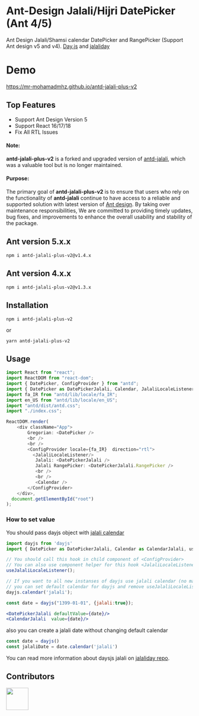 
# Ant-Design Jalali/Hijri DatePicker (Ant 4/5)
Ant Design Jalali/Shamsi calendar DatePicker and RangePicker (Support Ant design v5 and v4). [Day.js](https://github.com/iamkun/dayjs) and [jalaliday](https://github.com/alibaba-aero/jalaliday)

# Demo
https://mr-mohamadmhz.github.io/antd-jalali-plus-v2

## Top Features
- Support Ant Design Version 5
- Support React 16/17/18
- Fix All RTL Issues

#### Note:
**antd-jalali-plus-v2** is a forked and upgraded version of [antd-jalali](https://www.npmjs.com/package/antd-jalali), which was a valuable tool but is no longer maintained.

#### Purpose:
The primary goal of **antd-jalali-plus-v2** is to ensure that users who rely on the functionality of **antd-jalali** continue to have access to a reliable and supported solution with latest version of [Ant design](https://ant.design/). By taking over maintenance responsibilities, We are committed to providing timely updates, bug fixes, and improvements to enhance the overall usability and stability of the package.

## Ant version 5.x.x
```
npm i antd-jalali-plus-v2@v1.4.x
```

## Ant version 4.x.x
```
npm i antd-jalali-plus-v2@v1.3.x
```

## Installation
```
npm i antd-jalali-plus-v2
```
or 
```
yarn antd-jalali-plus-v2
```

## Usage

```ts
import React from "react";
import ReactDOM from "react-dom";
import { DatePicker, ConfigProvider } from "antd";
import { DatePicker as DatePickerJalali, Calendar, JalaliLocaleListener } from "antd-jalali-plus-v2";
import fa_IR from "antd/lib/locale/fa_IR";
import en_US from "antd/lib/locale/en_US";
import "antd/dist/antd.css";
import "./index.css";

ReactDOM.render(
    <div className="App">
        Gregorian: <DatePicker />
        <br />
        <br />
        <ConfigProvider locale={fa_IR}  direction="rtl">
          <JalaliLocaleListener/>
           Jalali: <DatePickerJalali />
           Jalali RangePicker: <DatePickerJalali.RangePicker />
           <br />
           <br />
           <Calendar />
        </ConfigProvider>
    </div>,
  document.getElementById("root")
);
```
### How to set value  
You should pass dayjs object with [jalali calendar](https://github.com/alibaba-aero/jalaliday)

```jsx
import dayjs from 'dayjs'
import { DatePicker as DatePickerJalali, Calendar as CalendarJalali, useJalaliLocaleListener } from "antd-jalali-plus-v2";

// You should call this hook in child component of <ConfigProvider>
// You can also use component helper for this hook <JalaliLocaleListener> 
useJalaliLocaleListener();

// If you want to all new instanses of dayjs use jalali calendar (no matter what is the locale), 
// you can set default calendar for dayjs and remove useJalaliLocaleListener hook.
dayjs.calendar('jalali');

const date = dayjs("1399-01-01", {jalali:true});

<DatePickerJalali defaultValue={date}/>
<CalendarJalali  value={date}/>
```
also you can create a jalali date without changing default calendar

```js
const date = dayjs()
const jalaliDate = date.calendar('jalali')
```

You can read more information about daysjs jalali on [jalaliday repo](https://github.com/alibaba-aero/jalaliday).

## Contributors
<a href="https://github.com/mr-mohamadmhz">
<img src="https://github.com/mr-mohamadmhz.png" width="60px;"/></a></sub>
